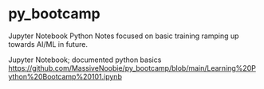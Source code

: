 # py_bootcamp
Jupyter Notebook Python Notes focused on basic training ramping up towards AI/ML in future.


Jupyter Notebook; documented python basics
https://github.com/MassiveNoobie/py_bootcamp/blob/main/Learning%20Python%20Bootcamp%20101.ipynb
